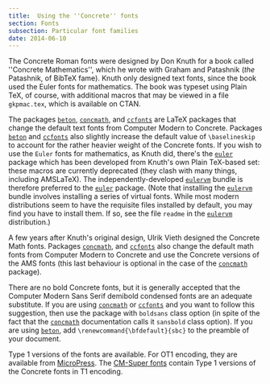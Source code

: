 ```yaml
---
title:  Using the ''Concrete'' fonts
section: Fonts
subsection: Particular font families
date: 2014-06-10
---
```


The Concrete Roman fonts were designed by Don Knuth for a book called
''Concrete Mathematics'', which he wrote with Graham and Patashnik
(_the_ Patashnik, of BibTeX fame).  Knuth
only designed text fonts, since the book used the Euler fonts for
mathematics.  The book was typeset using Plain TeX, of course, with
additional macros that may be viewed in a file `gkpmac.tex`,
which is available on CTAN.

The packages [`beton`](https://ctan.org/pkg/beton), [`concmath`](https://ctan.org/pkg/concmath), and
[`ccfonts`](https://ctan.org/pkg/ccfonts) are LaTeX packages that change the default text
fonts from Computer Modern to Concrete.  Packages [`beton`](https://ctan.org/pkg/beton) and
[`ccfonts`](https://ctan.org/pkg/ccfonts) also slightly increase the default value of
`\baselineskip` to account for the rather heavier weight of the
Concrete fonts.  If you wish to use the `Euler` fonts for
mathematics, as Knuth did, there's the [`euler`](https://ctan.org/pkg/euler) package which
has been developed from Knuth's own Plain TeX-based set: these
macros are currently deprecated (they clash with many things, including
AMSLaTeX).  The independently-developed [`eulervm`](https://ctan.org/pkg/eulervm)
bundle is therefore preferred to the [`euler`](https://ctan.org/pkg/euler) package.  (Note
that installing the [`eulervm`](https://ctan.org/pkg/eulervm) bundle involves installing a
series of virtual fonts.  While most modern distributions seem to have
the requisite files installed by default, you may find you have to
install them.  If so, see the file `readme` in the
[`eulervm`](https://ctan.org/pkg/eulervm) distribution.)

A few years after Knuth's original design, Ulrik Vieth
designed the Concrete Math fonts.  Packages
[`concmath`](https://ctan.org/pkg/concmath), and [`ccfonts`](https://ctan.org/pkg/ccfonts) also change the default math
fonts from Computer Modern to Concrete and use the Concrete versions
of the AMS fonts (this last behaviour is optional in the case
of the [`concmath`](https://ctan.org/pkg/concmath) package).

There are no bold Concrete fonts, but it is generally accepted that
the Computer Modern Sans Serif demibold condensed fonts are an
adequate substitute.  If you are using [`concmath`](https://ctan.org/pkg/concmath) or
[`ccfonts`](https://ctan.org/pkg/ccfonts) and you want to follow this suggestion, then use the
package with `boldsans` class option (in spite of the fact
that the [`concmath`](https://ctan.org/pkg/concmath) documentation calls it
`sansbold` class option). If you are using [`beton`](https://ctan.org/pkg/beton),
add
  `\renewcommand{\bfdefault}{sbc}`
to the preamble of your document.

Type&nbsp;1 versions of the fonts are available.  For OT1 encoding,
they are available from [MicroPress](FAQ-psfchoice.md).  The
[CM-Super fonts](FAQ-textrace.md) contain Type&nbsp;1 versions
of the Concrete fonts in T1 encoding.

